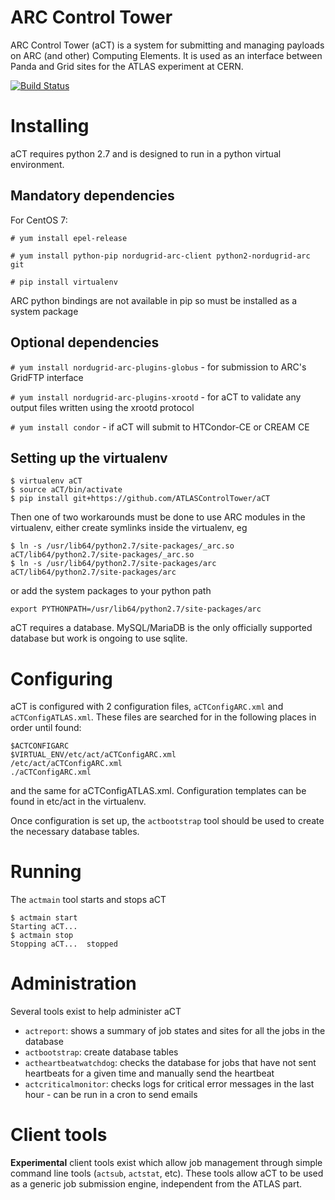 # ARC Control Tower

ARC Control Tower (aCT) is a system for submitting and managing payloads on ARC (and other) Computing Elements. It is used as an interface between Panda and Grid sites for the ATLAS experiment at CERN.

[![Build Status](https://travis-ci.com/ARCControlTower/aCT.svg?branch=master)](https://travis-ci.com/ARCControlTower/aCT)

# Installing

aCT requires python 2.7 and is designed to run in a python virtual environment.

## Mandatory dependencies

For CentOS 7:

`# yum install epel-release`

`# yum install python-pip nordugrid-arc-client python2-nordugrid-arc git`

`# pip install virtualenv`

ARC python bindings are not available in pip so must be installed as a system package

## Optional dependencies

`# yum install nordugrid-arc-plugins-globus` - for submission to ARC's GridFTP interface

`# yum install nordugrid-arc-plugins-xrootd` - for aCT to validate any output files written using the xrootd protocol

`# yum install condor` - if aCT will submit to HTCondor-CE or CREAM CE

## Setting up the virtualenv

```
$ virtualenv aCT
$ source aCT/bin/activate
$ pip install git+https://github.com/ATLASControlTower/aCT
```

Then one of two workarounds must be done to use ARC modules in the virtualenv, either create symlinks inside the virtualenv, eg
```
$ ln -s /usr/lib64/python2.7/site-packages/_arc.so aCT/lib64/python2.7/site-packages/_arc.so
$ ln -s /usr/lib64/python2.7/site-packages/arc aCT/lib64/python2.7/site-packages/arc
```
or add the system packages to your python path
```
export PYTHONPATH=/usr/lib64/python2.7/site-packages/arc
```
aCT requires a database. MySQL/MariaDB is the only officially supported database but work is ongoing to use sqlite.

# Configuring

aCT is configured with 2 configuration files, `aCTConfigARC.xml` and `aCTConfigATLAS.xml`. These files are searched for in the following places in order until found:
```
$ACTCONFIGARC
$VIRTUAL_ENV/etc/act/aCTConfigARC.xml
/etc/act/aCTConfigARC.xml
./aCTConfigARC.xml
```
and the same for aCTConfigATLAS.xml. Configuration templates can be found in etc/act in the virtualenv.

Once configuration is set up, the `actbootstrap` tool should be used to create the necessary database tables.

# Running

The `actmain` tool starts and stops aCT
```
$ actmain start
Starting aCT... 
$ actmain stop
Stopping aCT...  stopped
```

# Administration

Several tools exist to help administer aCT

- `actreport`: shows a summary of job states and sites for all the jobs in the database
- `actbootstrap`: create database tables
- `actheartbeatwatchdog`: checks the database for jobs that have not sent heartbeats for a given time and manually send the heartbeat
- `actcriticalmonitor`: checks logs for critical error messages in the last hour - can be run in a cron to send emails

# Client tools

__Experimental__ client tools exist which allow job management through simple command line tools (`actsub`, `actstat`, etc). These tools allow aCT to be used as a generic job submission engine, independent from the ATLAS part.
